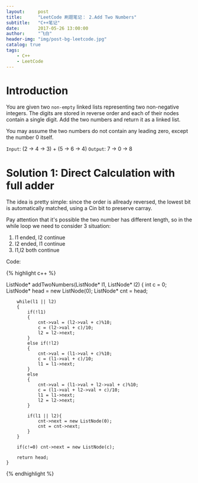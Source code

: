 ```yaml
---
layout:     post
title:      "LeetCode 刷题笔记： 2.Add Two Numbers"
subtitle:   "C++笔记"
date:       2017-05-26 13:00:00
author:     "飞白"
header-img: "img/post-bg-leetcode.jpg"
catalog: true
tags:
    - C++
    - LeetCode
---
```


# Introduction

You are given two `non-empty` linked lists representing two non-negative integers. The digits are stored in reverse order and each of their nodes contain a single digit. Add the two numbers and return it as a linked list.

You may assume the two numbers do not contain any leading zero, except the number 0 itself.

`Input`: (2 -> 4 -> 3) + (5 -> 6 -> 4)
`Output`: 7 -> 0 -> 8

# Solution 1: Direct Calculation with full adder

The idea is pretty simple: since the order is allready reversed, the lowest bit is automatically matched, using a Cin bit to preserve carray.

Pay attention that it's possible the two number has different length, so in the while loop we need to consider 3 situation:

1. l1 ended, l2 continue
2. l2 ended, l1 continue
3. l1,l2 both continue 

Code:

{% highlight c++ %}

ListNode* addTwoNumbers(ListNode* l1, ListNode* l2) {
        int c = 0;
        ListNode* head = new ListNode(0);
        ListNode* cnt = head;
        
        while(l1 || l2)
        {
            if(!l1)
            {
                cnt->val = (l2->val + c)%10;
                c = (l2->val + c)/10;
                l2 = l2->next;
            }
            else if(!l2)
            {
                cnt->val = (l1->val + c)%10;
                c = (l1->val + c)/10;
                l1 = l1->next;
            }
            else
            {
                cnt->val = (l1->val + l2->val + c)%10;
                c = (l1->val + l2->val + c)/10;
                l1 = l1->next;
                l2 = l2->next;
            }
            
            if(l1 || l2){
                cnt->next = new ListNode(0);
                cnt = cnt->next;
            }
        }
        
        if(c!=0) cnt->next = new ListNode(c);
        
        return head;
    }

{% endhighlight %}